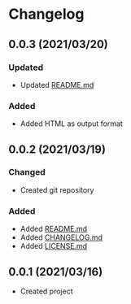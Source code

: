 # Changelog

## 0.0.3 (2021/03/20)
### Updated
- Updated [README.md](README.md)
### Added
- Added HTML as output format

## 0.0.2 (2021/03/19)
### Changed
- Created git repository
### Added
- Added [README.md](README.md)
- Added [CHANGELOG.md](CHANGELOG.md)
- Added [LICENSE.md](LICENSE.md)

## 0.0.1 (2021/03/16)
- Created project